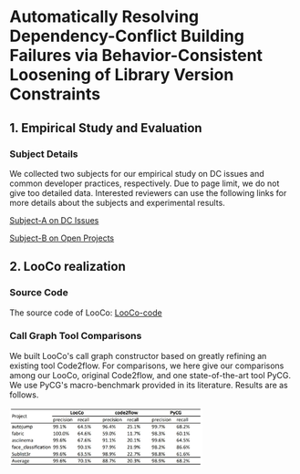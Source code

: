 # Automatically Resolving Dependency-Conflict Building Failures via Behavior-Consistent Loosening of Library Version Constraints





## 1. Empirical Study and Evaluation

### Subject Details

We collected two subjects for our empirical study on DC issues and common developer practices, respectively. Due to page limit, we do not give too detailed data. Interested reviewers can use the following links for more details about the subjects and experimental results.

[Subject-A on DC Issues](subjectA/subjectA.html)

[Subject-B on Open Projects](subjectB/subjectB.html)



## 2. LooCo realization

### Source Code

The source code of LooCo: [LooCo-code](https://github.com/Agnes-U/LooCo-src/)

### Call Graph Tool Comparisons

We built LooCo's call graph constructor based on greatly refining an existing tool Code2flow. For comparisons, we here give our comparisons among our LooCo, original Code2flow, and one state-of-the-art tool PyCG. We use PyCG's macro-benchmark provided in its literature. Results are as follows.

<img src="CG.JPG" alt="CG" style="zoom: 33%;" />

